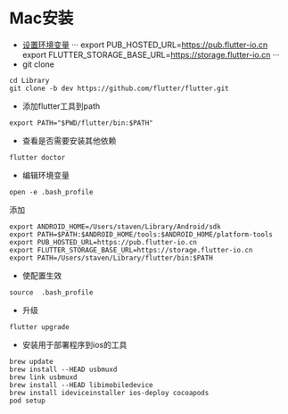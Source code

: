 
# Mac安装
* [设置环境变量](https://flutter.io/community/china#configuring-flutter-to-use-a-mirror-site)
··· 
export PUB_HOSTED_URL=https://pub.flutter-io.cn
export FLUTTER_STORAGE_BASE_URL=https://storage.flutter-io.cn
···
* git clone
```
cd Library
git clone -b dev https://github.com/flutter/flutter.git
```
* 添加flutter工具到path
```
export PATH="$PWD/flutter/bin:$PATH"
```
* 查看是否需要安装其他依赖
```
flutter doctor
```
*  编辑环境变量
```
open -e .bash_profile
```
添加
```
export ANDROID_HOME=/Users/staven/Library/Android/sdk
export PATH=$PATH:$ANDROID_HOME/tools:$ANDROID_HOME/platform-tools
export PUB_HOSTED_URL=https://pub.flutter-io.cn
export FLUTTER_STORAGE_BASE_URL=https://storage.flutter-io.cn
export PATH=/Users/staven/Library/flutter/bin:$PATH
```
* 使配置生效
```
source  .bash_profile
```
* 升级
```
flutter upgrade
```
* 安装用于部署程序到ios的工具
```
brew update
brew install --HEAD usbmuxd
brew link usbmuxd
brew install --HEAD libimobiledevice
brew install ideviceinstaller ios-deploy cocoapods
pod setup
```